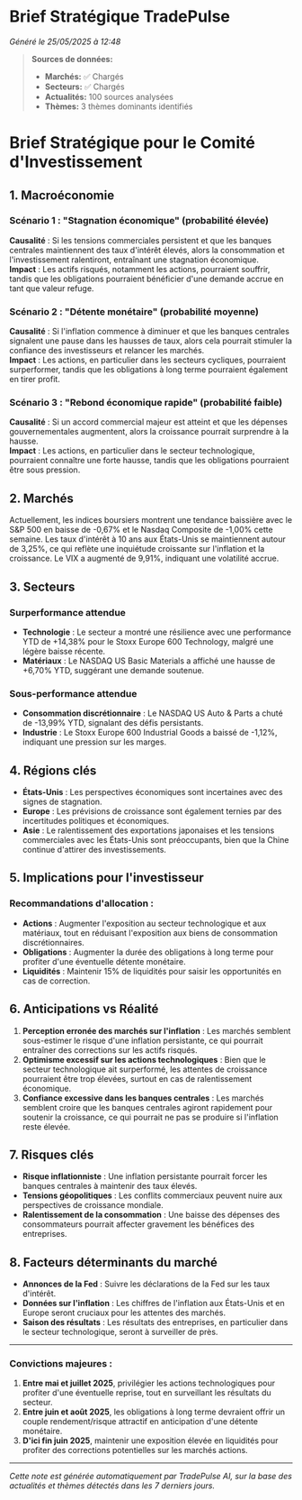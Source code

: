 # Brief Stratégique TradePulse

*Généré le 25/05/2025 à 12:48*

> **Sources de données:**
> - **Marchés:** ✅ Chargés
> - **Secteurs:** ✅ Chargés
> - **Actualités:** 100 sources analysées
> - **Thèmes:** 3 thèmes dominants identifiés

# Brief Stratégique pour le Comité d'Investissement

## 1. Macroéconomie

### Scénario 1 : "Stagnation économique" (probabilité élevée)
**Causalité** : Si les tensions commerciales persistent et que les banques centrales maintiennent des taux d'intérêt élevés, alors la consommation et l'investissement ralentiront, entraînant une stagnation économique.  
**Impact** : Les actifs risqués, notamment les actions, pourraient souffrir, tandis que les obligations pourraient bénéficier d'une demande accrue en tant que valeur refuge.

### Scénario 2 : "Détente monétaire" (probabilité moyenne)
**Causalité** : Si l'inflation commence à diminuer et que les banques centrales signalent une pause dans les hausses de taux, alors cela pourrait stimuler la confiance des investisseurs et relancer les marchés.  
**Impact** : Les actions, en particulier dans les secteurs cycliques, pourraient surperformer, tandis que les obligations à long terme pourraient également en tirer profit.

### Scénario 3 : "Rebond économique rapide" (probabilité faible)
**Causalité** : Si un accord commercial majeur est atteint et que les dépenses gouvernementales augmentent, alors la croissance pourrait surprendre à la hausse.  
**Impact** : Les actions, en particulier dans le secteur technologique, pourraient connaître une forte hausse, tandis que les obligations pourraient être sous pression.

## 2. Marchés

Actuellement, les indices boursiers montrent une tendance baissière avec le S&P 500 en baisse de -0,67% et le Nasdaq Composite de -1,00% cette semaine. Les taux d'intérêt à 10 ans aux États-Unis se maintiennent autour de 3,25%, ce qui reflète une inquiétude croissante sur l'inflation et la croissance. Le VIX a augmenté de 9,91%, indiquant une volatilité accrue.

## 3. Secteurs

### Surperformance attendue
- **Technologie** : Le secteur a montré une résilience avec une performance YTD de +14,38% pour le Stoxx Europe 600 Technology, malgré une légère baisse récente.
- **Matériaux** : Le NASDAQ US Basic Materials a affiché une hausse de +6,70% YTD, suggérant une demande soutenue.

### Sous-performance attendue
- **Consommation discrétionnaire** : Le NASDAQ US Auto & Parts a chuté de -13,99% YTD, signalant des défis persistants.
- **Industrie** : Le Stoxx Europe 600 Industrial Goods a baissé de -1,12%, indiquant une pression sur les marges.

## 4. Régions clés

- **États-Unis** : Les perspectives économiques sont incertaines avec des signes de stagnation.
- **Europe** : Les prévisions de croissance sont également ternies par des incertitudes politiques et économiques.
- **Asie** : Le ralentissement des exportations japonaises et les tensions commerciales avec les États-Unis sont préoccupants, bien que la Chine continue d'attirer des investissements.

## 5. Implications pour l'investisseur

### Recommandations d'allocation :
- **Actions** : Augmenter l'exposition au secteur technologique et aux matériaux, tout en réduisant l'exposition aux biens de consommation discrétionnaires.
- **Obligations** : Augmenter la durée des obligations à long terme pour profiter d'une éventuelle détente monétaire.
- **Liquidités** : Maintenir 15% de liquidités pour saisir les opportunités en cas de correction.

## 6. Anticipations vs Réalité

1. **Perception erronée des marchés sur l'inflation** : Les marchés semblent sous-estimer le risque d'une inflation persistante, ce qui pourrait entraîner des corrections sur les actifs risqués.
2. **Optimisme excessif sur les actions technologiques** : Bien que le secteur technologique ait surperformé, les attentes de croissance pourraient être trop élevées, surtout en cas de ralentissement économique.
3. **Confiance excessive dans les banques centrales** : Les marchés semblent croire que les banques centrales agiront rapidement pour soutenir la croissance, ce qui pourrait ne pas se produire si l'inflation reste élevée.

## 7. Risques clés
- **Risque inflationniste** : Une inflation persistante pourrait forcer les banques centrales à maintenir des taux élevés.
- **Tensions géopolitiques** : Les conflits commerciaux peuvent nuire aux perspectives de croissance mondiale.
- **Ralentissement de la consommation** : Une baisse des dépenses des consommateurs pourrait affecter gravement les bénéfices des entreprises.

## 8. Facteurs déterminants du marché
- **Annonces de la Fed** : Suivre les déclarations de la Fed sur les taux d'intérêt.
- **Données sur l'inflation** : Les chiffres de l'inflation aux États-Unis et en Europe seront cruciaux pour les attentes des marchés.
- **Saison des résultats** : Les résultats des entreprises, en particulier dans le secteur technologique, seront à surveiller de près.

---

### Convictions majeures :
1. **Entre mai et juillet 2025**, privilégier les actions technologiques pour profiter d'une éventuelle reprise, tout en surveillant les résultats du secteur.
2. **Entre juin et août 2025**, les obligations à long terme devraient offrir un couple rendement/risque attractif en anticipation d'une détente monétaire.
3. **D'ici fin juin 2025**, maintenir une exposition élevée en liquidités pour profiter des corrections potentielles sur les marchés actions.

---

*Cette note est générée automatiquement par TradePulse AI, sur la base des actualités et thèmes détectés dans les 7 derniers jours.*
